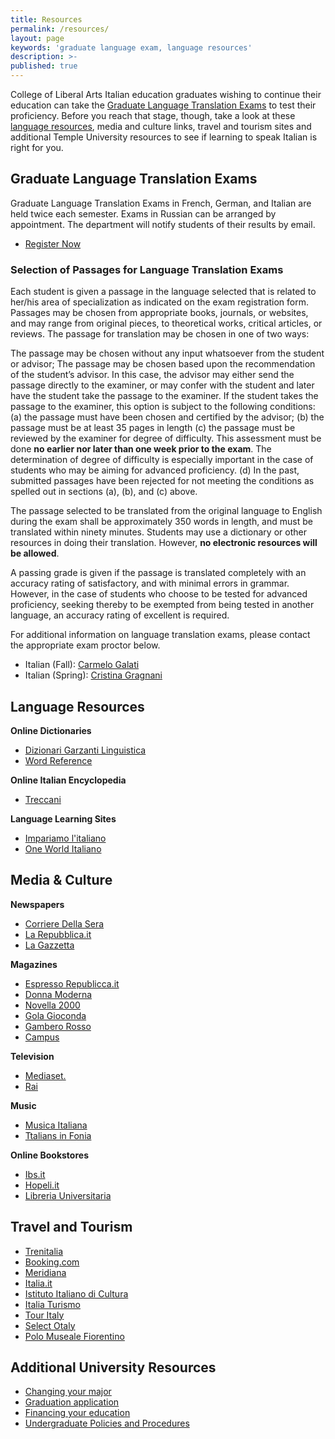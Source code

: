 ```yaml
---
title: Resources
permalink: /resources/
layout: page
keywords: 'graduate language exam, language resources'
description: >-
published: true
---
```

College of Liberal Arts Italian education graduates wishing to continue their education can take the [Graduate Language Translation Exams](#graduate-language-translation-exams) to test their proficiency. Before you reach that stage, though, take a look at these [language resources](#language-resources), media and culture links, travel and tourism sites and additional Temple University resources to see if learning to speak Italian is right for you.

## Graduate Language Translation Exams
Graduate Language Translation Exams in French, German, and Italian are held twice each semester. Exams in Russian can be arranged by appointment. The department will notify students of their results by email.

- [Register Now](https://form.jotform.com/80604468472157)

### Selection of Passages for Language Translation Exams
Each student is given a passage in the language selected that is related to her/his area of specialization as indicated on the exam registration form. Passages may be chosen from appropriate books, journals, or websites, and may range from original pieces, to theoretical works, critical articles, or reviews. The passage for translation may be chosen in one of two ways:

The passage may be chosen without any input whatsoever from the student or advisor;
The passage may be chosen based upon the recommendation of the student’s advisor. In this case, the advisor may either send the passage directly to the examiner, or may confer with the student and later have the student take the passage to the examiner. If the student takes the passage to the examiner, this option is subject to the following conditions:
(a) the passage must have been chosen and certified by the advisor;
(b) the passage must be at least 35 pages in length
(c) the passage must be reviewed by the examiner for degree of difficulty. This assessment must be done **no earlier nor later than one week prior to the exam**. The determination of degree of difficulty is especially important in the case of students who may be aiming for advanced proficiency.
(d) In the past, submitted passages have been rejected for not meeting the conditions as spelled out in sections (a), (b), and (c) above.

The passage selected to be translated from the original language to English during the exam shall be approximately 350 words in length, and must be translated within ninety minutes. Students may use a dictionary or other resources in doing their translation. However, **no electronic resources will be allowed**. 

A passing grade is given if the passage is translated completely with an accuracy rating of satisfactory, and with minimal errors in grammar. However, in the case of students who choose to be tested for advanced proficiency, seeking thereby to be exempted from being tested in another language, an accuracy rating of excellent is required.

For additional information on language translation exams, please contact the appropriate exam proctor below.

- Italian (Fall): [Carmelo Galati](mailto:cgalati@temple.edu)
- Italian (Spring): [Cristina Gragnani](gragnani@temple.edu) 

## Language Resources

**Online Dictionaries**
- [Dizionari Garzanti Linguistica](www.garzantilinguistica.it)
- [Word Reference](www.wordreference.com)

**Online Italian Encyclopedia**
- [Treccani](www.treccani.it)

**Language Learning Sites**
- [Impariamo l'italiano](www.impariamoitaliano.com)
- [One World Italiano](www.oneworlditaliano.com)

## Media & Culture

**Newspapers**
- [Corriere Della Sera](www.corriere.it)  
- [La Repubblica.it](www.repubblica.it)
- [La Gazzetta](www.gazzetta.it)

**Magazines**
- [Espresso Republicca.it](www.espresso.republicca.it)
- [Donna Moderna](www.donnamoderna.com)
- [Novella 2000](www.novella2000.it)
- [Gola Gioconda](www.golagioconda.it)
- [Gambero Rosso](www.gamberorosso.it)
- [Campus](www.campus.it)

**Television**
- [Mediaset.](www.mediaset.it)
- [Rai](www.rai.it)

**Music**
- [Musica Italiana](www.musicaitaliana.com)
- [Ttalians in Fonia](www.italiansinfonia.com/stations.htm)

**Online Bookstores**
- [Ibs.it](www.ibs.it)
- [Hopeli.it](www.hoepli.it)
- [Libreria Universitaria](www.libreriauniversitaria.it)

## Travel and Tourism
- [Trenitalia](www.trenitalia.com)
- [Booking.com](www.booking.com)
- [Meridiana](www.meridiana.it)
- [Italia.it](www.italia.it)
- [Istituto Italiano di Cultura](www.iicwashington.esteri.it/IIC_Washington)
- [Italia Turismo](www.italiaturismo.com)
- [Tour Italy](www.touritaly.org)
- [Select Otaly](www.selectitaly.com)
- [Polo Museale Fiorentino](www.polomuseale.firenze.it)

## Additional University Resources
- [Changing your major](http://www.temple.edu/studentaffairs/orientation/freshman-orientation/changing-your-major.asp)
- [Graduation application](http://www.temple.edu/registrar/students/graduation/)
- [Financing your education](http://sfs.temple.edu/)
- [Undergraduate Policies and Procedures](http://bulletin.temple.edu/undergraduate/academic-policies/)
